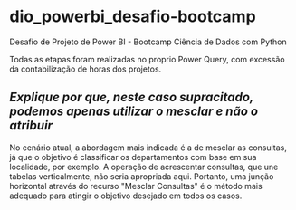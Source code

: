 # dio_powerbi_desafio-bootcamp
Desafio de Projeto de Power BI - Bootcamp Ciência de Dados com Python

Todas as etapas foram realizadas no proprio Power Query, com excessão da contabilização de horas dos projetos.

## *Explique por que, neste caso supracitado, podemos apenas utilizar o mesclar e não o atribuir*

No cenário atual, a abordagem mais indicada é a de mesclar as consultas, já que o objetivo é classificar os departamentos com base em sua localidade, por exemplo. A operação de acrescentar consultas, que une tabelas verticalmente, não seria apropriada aqui. Portanto, uma junção horizontal através do recurso "Mesclar Consultas" é o método mais adequado para atingir o objetivo desejado em todos os casos.
